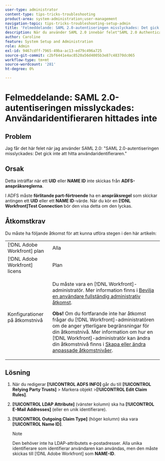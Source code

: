```yaml
---
user-type: administrator
content-type: tips-tricks-troubleshooting
product-area: system-administration;user-management
navigation-topic: tips-tricks-troubleshooting-setup-admin
title: 'Felmeddelande: SAML 2.0-autentiseringen misslyckades: Det gick inte att hitta användaridentifieraren'
description: När du använder SAML 2.0 innebär felet"SAML 2.0 Authentication Failed-User Identifier Not found" att inget UID eller NAME ID skickas från ADFS Claim-reglerna. I ADFS måste förlitande part-förtroende ha en anspråksregel som skickar antingen ett UID- eller ett NAME ID-värde. När du kör en  [!DNL Workfront] Test Connection bör den visa detta om den lyckas.
author: Caroline
feature: System Setup and Administration
role: Admin
exl-id: 9467cdff-7965-49ba-ac13-ed79c496a725
source-git-commit: c2bf6441e4ac8520a56d4005b3e87c48370dc065
workflow-type: tm+mt
source-wordcount: '281'
ht-degree: 0%

---
```


# Felmeddelande: SAML 2.0-autentiseringen misslyckades: Användaridentifieraren hittades inte

## Problem

Jag får det här felet när jag använder SAML 2.0: &quot;SAML 2.0-autentiseringen misslyckades: Det gick inte att hitta användaridentifieraren.&quot;

## Orsak

Detta inträffar när ett **UID** eller **NAME ID** inte skickas från **ADFS-anspråksreglerna**.

I ADFS måste **förlitande part-förtroende** ha en **anspråksregel** som skickar antingen ett **UID** eller ett **NAME ID**-värde. När du kör en **[!DNL Workfront]Test Connection** bör den visa detta om den lyckas.

## Åtkomstkrav

Du måste ha följande åtkomst för att kunna utföra stegen i den här artikeln:

<table style="table-layout:auto"> 
 <col> 
 <col> 
 <tbody> 
  <tr> 
   <td role="rowheader">[!DNL Adobe Workfront] plan</td> 
   <td>Alla</td> 
  </tr> 
  <tr> 
   <td role="rowheader">[!DNL Adobe Workfront] licens</td> 
   <td>Plan</td> 
  </tr> 
  <tr> 
   <td role="rowheader">Konfigurationer på åtkomstnivå</td> 
   <td> <p>Du måste vara en [!DNL Workfront]-administratör. Mer information finns i <a href="../../administration-and-setup/add-users/configure-and-grant-access/grant-a-user-full-administrative-access.md" class="MCXref xref">Bevilja en användare fullständig administrativ åtkomst</a>.</p> <p><b>Obs!</b> Om du fortfarande inte har åtkomst frågar du [!DNL Workfront]-administratören om de anger ytterligare begränsningar för din åtkomstnivå. Mer information om hur en [!DNL Workfront]-administratör kan ändra din åtkomstnivå finns i <a href="../../administration-and-setup/add-users/configure-and-grant-access/create-modify-access-levels.md" class="MCXref xref">Skapa eller ändra anpassade åtkomstnivåer</a>.</p> </td> 
  </tr> 
 </tbody> 
</table>

## Lösning

1. När du redigerar **[!UICONTROL ADFS INFO]** går du till **[!UICONTROL Relying Party Trusts]** > Markera objekt >**[!UICONTROL Edit Claim Rules]**.

1. **[!UICONTROL LDAP Attribute]** (vänster kolumn) ska ha **[!UICONTROL E-Mail Addresses]** (eller en unik identifierare).

1. **[!UICONTROL Outgoing Claim Type]** (höger kolumn) ska vara **[!UICONTROL Name ID]**.

   >[!NOTE]
   >
   >Den behöver inte ha LDAP-attributets e-postadresser. Alla unika identifierare som identifierar användaren kan användas, men den måste skickas till [!DNL Adobe Workfront] som **NAME-ID**.
